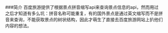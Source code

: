 ###简介
百度旅游提供了根据景点拼音缩写api来查询景点信息的api，然而用过之后才知道有多么坑：拼音名称可能重复，有的国外景点是通过英文缩写而不是拼音来查询，不能获取景点的树状结构，因此才萌生了直接去百度旅游网站上扒他们内容的想法。